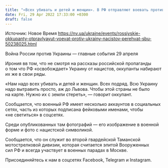 ```yaml
---
title: "«Всех убивать и детей и женщин». В РФ отправляют воевать против Украины нацистов — перехват СБУ"
date: Fri, 29 Apr 2022 17:33:00 +0300
draft: false
---
```

Источник: Новое Время https://nv.ua/ukraine/events/rossiyskie-okkupanty-otpravlyayut-voevat-protiv-ukrainy-nacistov-perehvat-sbu-50238025.html


Война России против Украины — главные события 29 апреля

Ирония вв том, что не смотря на рассказы российской пропаганды о том что РФ «освобождает» Украину от нацистов, оккупанты набирают их же в свои ряды.

«Нам надо всех убивать и детей и женщин. Всех подряд. Всю Украину надо вытравить просто, аж до Львова. Чтобы этой страны не было на карте. Нужно их с земли стереть», — говорит оккупант.

Сообщается, что военный РФ имеет несколько аккаунтов в социальных сетях, часть из которых подписана фейковыми именами, чтобы «не светиться» в соцсетях.

Среди опубликованных там фотографий — его изображение в военной форме и фото с нацистской символикой.

Сообщается, что он служит во второй гвардейской Таманской мотострелковой дивизии, которая считается элитой Вооруженных сил РФ и всегда участвует в военных парадах в Москве.

Присоединяйтесь к нам в соцсетях Facebook, Telegram и Instagram.
